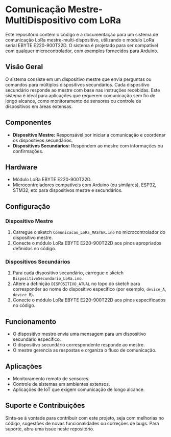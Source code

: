# Comunicação Mestre-MultiDispositivo com LoRa

Este repositório contém o código e a documentação para um sistema de comunicação LoRa mestre-multi-dispositivo, utilizando o módulo LoRa serial EBYTE E220-900T22D. O sistema é projetado para ser compatível com qualquer microcontrolador, com exemplos fornecidos para Arduino.

## Visão Geral

O sistema consiste em um dispositivo mestre que envia perguntas ou comandos para múltiplos dispositivos secundários. Cada dispositivo secundário responde ao mestre com base nas instruções recebidas. Este sistema é ideal para aplicações que requerem comunicação sem fio de longo alcance, como monitoramento de sensores ou controle de dispositivos em áreas extensas.

## Componentes

- **Dispositivo Mestre:** Responsável por iniciar a comunicação e coordenar os dispositivos secundários.
- **Dispositivos Secundários:** Respondem ao mestre com informações ou confirmações.

## Hardware

- Módulo LoRa EBYTE E220-900T22D.
- Microcontroladores compatíveis com Arduino (ou similares), ESP32, STM32, etc para dispositivos mestre e secundários.

## Configuração

### Dispositivo Mestre

1. Carregue o sketch `Comunicacao_LoRa_MASTER.ino` no microcontrolador do dispositivo mestre.
2. Conecte o módulo LoRa EBYTE E220-900T22D aos pinos apropriados definidos no código.

### Dispositivos Secundários

1. Para cada dispositivo secundário, carregue o sketch `DispositivoSecundario_LoRa.ino`.
2. Altere a definição `DISPOSITIVO_ATUAL` no topo do sketch para corresponder ao nome do dispositivo específico (por exemplo, `device_A`, `device_B`).
3. Conecte o módulo LoRa EBYTE E220-900T22D aos pinos especificados no código.

## Funcionamento

- O dispositivo mestre envia uma mensagem para um dispositivo secundário específico.
- O dispositivo secundário correspondente responde ao mestre.
- O mestre gerencia as respostas e organiza o fluxo de comunicação.

## Aplicações

- Monitoramento remoto de sensores.
- Controle de sistemas em ambientes extensos.
- Aplicações de IoT que exigem comunicação de longo alcance.

## Suporte e Contribuições

Sinta-se à vontade para contribuir com este projeto, seja com melhorias no código, sugestões de novas funcionalidades ou correções de bugs. Para suporte, abra uma issue neste repositório.

